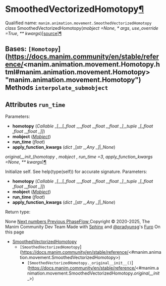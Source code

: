 # SmoothedVectorizedHomotopy[¶](https://docs.manim.community/en/stable/reference/<#smoothedvectorizedhomotopy> "Link to this heading")
Qualified name: `manim.animation.movement.SmoothedVectorizedHomotopy`
_class_ SmoothedVectorizedHomotopy(_mobject =None_, _* args_, _use_override =True_, _** kwargs_)[[source]](https://docs.manim.community/en/stable/reference/<../_modules/manim/animation/movement.html#SmoothedVectorizedHomotopy>)[¶](https://docs.manim.community/en/stable/reference/<#manim.animation.movement.SmoothedVectorizedHomotopy> "Link to this definition")
    
Bases: `[Homotopy`](https://docs.manim.community/en/stable/reference/<manim.animation.movement.Homotopy.html#manim.animation.movement.Homotopy> "manim.animation.movement.Homotopy")
Methods
`interpolate_submobject`  
---  
Attributes
`run_time`  
---  
Parameters:
    
  * **homotopy** (_Callable_ _[__[__float_ _,__float_ _,__float_ _,__float_ _]__,__tuple_ _[__float_ _,__float_ _,__float_ _]__]_)
  * **mobject** ([_Mobject_](https://docs.manim.community/en/stable/reference/<manim.mobject.mobject.Mobject.html#manim.mobject.mobject.Mobject> "manim.mobject.mobject.Mobject"))
  * **run_time** (_float_)
  * **apply_function_kwargs** (_dict_ _[__str_ _,__Any_ _]__|__None_)


_original__init__(_homotopy_ , _mobject_ , _run_time =3_, _apply_function_kwargs =None_, _** kwargs_)[¶](https://docs.manim.community/en/stable/reference/<#manim.animation.movement.SmoothedVectorizedHomotopy._original__init__> "Link to this definition")
    
Initialize self. See help(type(self)) for accurate signature.
Parameters:
    
  * **homotopy** (_Callable_ _[__[__float_ _,__float_ _,__float_ _,__float_ _]__,__tuple_ _[__float_ _,__float_ _,__float_ _]__]_)
  * **mobject** ([_Mobject_](https://docs.manim.community/en/stable/reference/<manim.mobject.mobject.Mobject.html#manim.mobject.mobject.Mobject> "manim.mobject.mobject.Mobject"))
  * **run_time** (_float_)
  * **apply_function_kwargs** (_dict_ _[__str_ _,__Any_ _]__|__None_)


Return type:
    
None
[ Next numbers ](https://docs.manim.community/en/stable/reference/<manim.animation.numbers.html>) [ Previous PhaseFlow ](https://docs.manim.community/en/stable/reference/<manim.animation.movement.PhaseFlow.html>)
Copyright © 2020-2025, The Manim Community Dev Team 
Made with [Sphinx](https://docs.manim.community/en/stable/reference/<https:/www.sphinx-doc.org/>) and [@pradyunsg](https://docs.manim.community/en/stable/reference/<https:/pradyunsg.me>)'s [Furo](https://docs.manim.community/en/stable/reference/<https:/github.com/pradyunsg/furo>)
On this page 
  * [SmoothedVectorizedHomotopy](https://docs.manim.community/en/stable/reference/<#>)
    * `[SmoothedVectorizedHomotopy`](https://docs.manim.community/en/stable/reference/<#manim.animation.movement.SmoothedVectorizedHomotopy>)
      * `[SmoothedVectorizedHomotopy._original__init__()`](https://docs.manim.community/en/stable/reference/<#manim.animation.movement.SmoothedVectorizedHomotopy._original__init__>)


